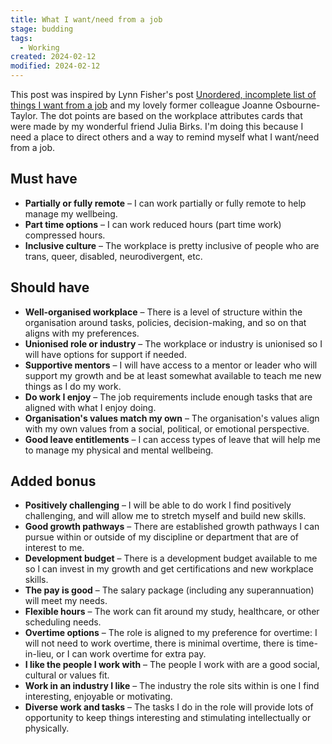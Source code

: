 ```yaml
---
title: What I want/need from a job
stage: budding
tags:
  - Working
created: 2024-02-12
modified: 2024-02-12
---
```


This post was inspired by Lynn Fisher's post [Unordered, incomplete list of things I want from a job](https://lynnandtonic.com/thoughts/entries/unordered-incomplete-list-of-things-i-want-from-a-job/) and my lovely former colleague Joanne Osbourne-Taylor. The dot points are based on the workplace attributes cards that were made by my wonderful friend Julia Birks.
I'm doing this because I need a place to direct others and a way to remind myself what I want/need from a job.

## Must have

- **Partially or fully remote** – I can work partially or fully remote to help manage my wellbeing.
- **Part time options** – I can work reduced hours (part time work) compressed hours.
- **Inclusive culture** – The workplace is pretty inclusive of people who are trans, queer, disabled, neurodivergent, etc.

## Should have

- **Well-organised workplace** – There is a level of structure within the organisation around tasks, policies, decision-making, and so on that aligns with my preferences.
- **Unionised role or industry** – The workplace or industry is unionised so I will have options for support if needed.
- **Supportive mentors** – I will have access to a mentor or leader who will support my growth and be at least somewhat available to teach me new things as I do my work.
- **Do work I enjoy** – The job requirements include enough tasks that are aligned with what I enjoy doing.
- **Organisation's values match my own** – The organisation's values align with my own values from a social, political, or emotional perspective.
- **Good leave entitlements** – I can access types of leave that will help me to manage my physical and mental wellbeing.

## Added bonus

- **Positively challenging** – I will be able to do work I find positively challenging, and will allow me to stretch myself and build new skills.
- **Good growth pathways** – There are established growth pathways I can pursue within or outside of my discipline or department that are of interest to me.
- **Development budget** – There is a development budget available to me so l can invest in my growth and get certifications and new workplace skills.
- **The pay is good** – The salary package (including any superannuation) will meet my needs.
- **Flexible hours** – The work can fit around my study, healthcare, or other scheduling needs.
- **Overtime options** – The role is aligned to my preference for overtime: I will not need to work overtime, there is minimal overtime, there is time-in-lieu, or I can work overtime for extra pay.
- **I like the people I work with** – The people I work with are a good social, cultural or values fit.
- **Work in an industry I like** – The industry the role sits within is one I find interesting, enjoyable or motivating.
- **Diverse work and tasks** – The tasks I do in the role will provide lots of opportunity to keep things interesting and stimulating intellectually or physically.
